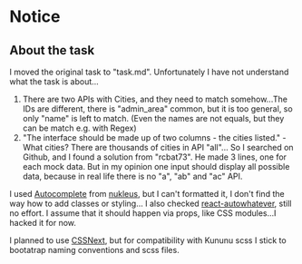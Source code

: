 # Notice

## About the task

I moved the original task to "task.md". Unfortunately I have not understand what the task is about...

1. There are two APIs with Cities, and they need to match somehow...The IDs are different, there is "admin_area" common, but it is too general, so only "name" is left to match. (Even the names are not equals, but they can be match e.g. with Regex)
1. "The interface should be made up of two columns - the cities listed." - What cities? There are thousands of cities in API "all"... So I searched on Github, and I found a solution from "rcbat73". He made 3 lines, one for each mock data. But in my opinion one input should display all possible data, because in real life there is no "a", "ab" and "ac" API.

I used [Autocomplete](https://kununu.github.io/nukleus/#/autocomplete) from [nukleus](https://kununu.github.io/nukleus), but I can't formatted it, I don't find the way how to add classes or styling... I also checked [react-autowhatever](https://github.com/moroshko/react-autowhatever), still no effort. I assume that it should happen via props, like CSS modules...I hacked it for now.

I planned to use [CSSNext](http://cssnext.io/), but for compatibility with Kununu scss I stick to bootatrap naming conventions and scss files.

